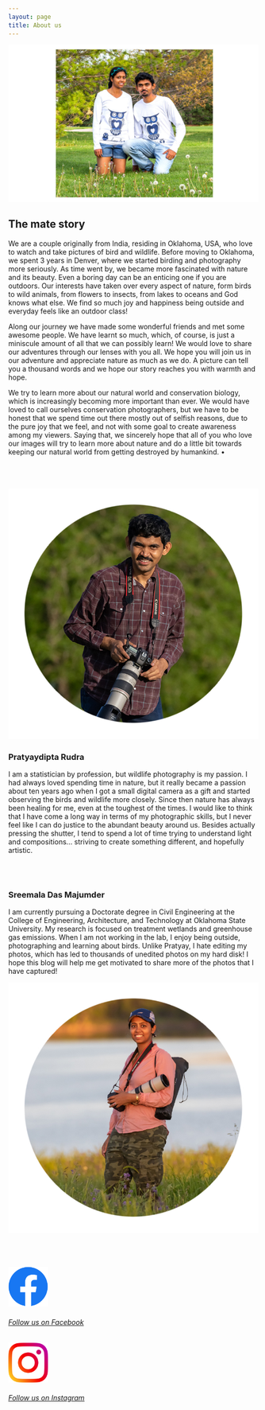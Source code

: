 ```yaml
---
layout: page
title: About us
---
```


![](/assets/img/DP/owlshirt.jpg)

## The mate story

We are a couple originally from India, residing in Oklahoma, USA, who love to watch and take pictures of bird and wildlife. Before moving to Oklahoma, we spent 3 years in Denver, where we started birding and photography more seriously. As time went by, we became more fascinated with nature and its beauty. Even a boring day can be an enticing one if you are outdoors. Our interests have taken over every aspect of nature, form birds to wild animals, from flowers to insects, from lakes to oceans and God knows what else. We find so much joy and happiness being outside and everyday feels like an outdoor class! 

Along our journey we have made some wonderful friends and met some awesome people. We have learnt so much, which, of course, is just a miniscule amount of all that we can possibly learn! We would love to share our adventures through our lenses with you all. We hope you will join us in our adventure and appreciate nature as much as we do. A picture can tell you a thousand words and we hope our story reaches you with warmth and hope. 

We try to learn more about our natural world and conservation biology, which is increasingly becoming more important than ever. We would have loved to call ourselves conservation photographers, but we have to be honest that we spend time out there mostly out of selfish reasons, due to the pure joy that we feel, and not with some goal to create awareness among my viewers. Saying that, we sincerely hope that all of you who love our images will try to learn more about nature and do a little bit towards keeping our natural world from getting destroyed by humankind. &bull;

<br>
<br>

<div class="container">
<div class="row">&nbsp;</div>
<div class="row">
	<div class="col-md-4">
		<img src="/assets/img/DP/PDR.jpg" class="img-responsive" alt="Pratyaydipta Rudra"/>
	</div>
	<div class="col-md-8">
	<h3>Pratyaydipta Rudra</h3>
		<p> 
			I am a statistician by profession, but wildlife photography is my passion. I had always loved spending time in nature, but it really became a passion about ten years ago when I got a small digital camera as a gift and started observing the birds and wildlife more closely. Since then nature has always been healing for me, even at the toughest of the times. I would like to think that I have come a long way in terms of my photographic skills, but I never feel like I can do justice to the abundant beauty around us. Besides actually pressing the shutter, I tend to spend a lot of time trying to understand light and compositions… striving to create something different, and hopefully artistic. 
		</p>
	</div>
</div>


<br>
	
<div class="container">
<div class="row">&nbsp;</div>
<div class="row">
	<div class="col-md-8">
	<h3>Sreemala Das Majumder</h3>
		<p> 
			I am currently pursuing a Doctorate degree in Civil Engineering at the College of Engineering, Architecture, and Technology at Oklahoma State University. My research is focused on treatment wetlands and greenhouse gas emissions. When I am not working in the lab, I enjoy being outside, photographing and learning about birds. Unlike Pratyay, I hate editing my photos, which has led to thousands of unedited photos on my hard disk! I hope this blog will help me get motivated to share more of the photos that I have captured!
		</p>
	</div>
	<div class="col-md-4">
		<img src="/assets/img/DP/SDM_DP.jpg" class="img-responsive" alt="Sreemala Das Majumder"/>
	</div>
	
</div>	

	
<br>
<br>
	
	
<div class="container">
<div class="row">&nbsp;</div>
<div class="row">
	<div class="col-md-2">
		<p><a href="https://www.facebook.com/thewingmates" target="_blank"> <img src="/assets/img/Logos/fblogo.png" alt="fblogo" width="80"> <h6>Follow us on Facebook</h6>
		</a></p>
	</div>
	<div class="col-md-1">
		<p></p>
	</div>
	<div class="col-md-2">
		<p><a href="https://www.facebook.com/thewingmates" target="_blank"> <img src="/assets/img/Logos/instalogo.png" alt="instalogo" width="80"> <h6>Follow us on Instagram</h6>
		</a></p>
	</div>
</div>
		

	
	
	
	
